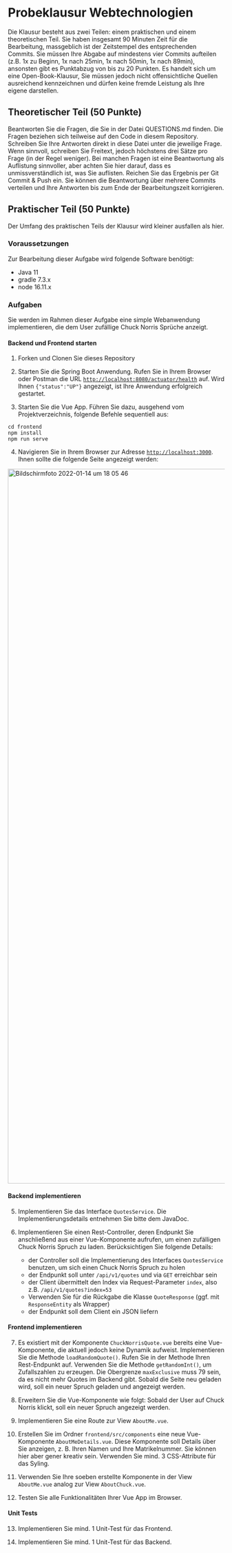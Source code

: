 # Probeklausur Webtechnologien

Die Klausur besteht aus zwei Teilen: einem praktischen und einem theoretischen Teil.
Sie haben insgesamt 90 Minuten Zeit für die Bearbeitung, massgeblich ist der Zeitstempel des entsprechenden Commits.
Sie müssen Ihre Abgabe auf mindestens vier Commits aufteilen (z.B. 1x zu Beginn, 1x nach 25min, 1x nach 50min, 1x nach 89min), ansonsten gibt es Punktabzug von bis zu 20 Punkten.
Es handelt sich um eine Open-Book-Klausur, Sie müssen jedoch nicht offensichtliche Quellen ausreichend kennzeichnen und dürfen keine fremde Leistung als Ihre eigene darstellen.

## Theoretischer Teil (50 Punkte)

Beantworten Sie die Fragen, die Sie in der Datei QUESTIONS.md finden. 
Die Fragen beziehen sich teilweise auf den Code in diesem Repository.
Schreiben Sie Ihre Antworten direkt in diese Datei unter die jeweilige Frage.
Wenn sinnvoll, schreiben Sie Freitext, jedoch höchstens drei Sätze pro Frage (in der Regel weniger).
Bei manchen Fragen ist eine Beantwortung als Auflistung sinnvoller, aber achten Sie hier darauf, dass es unmissverständlich ist, was Sie auflisten.
Reichen Sie das Ergebnis per Git Commit & Push ein. 
Sie können die Beantwortung über mehrere Commits verteilen und Ihre Antworten bis zum Ende der Bearbeitungszeit korrigieren.

## Praktischer Teil (50 Punkte)

Der Umfang des praktischen Teils der Klausur wird kleiner ausfallen als hier.

### Voraussetzungen

Zur Bearbeitung dieser Aufgabe wird folgende Software benötigt:

- Java 11
- gradle 7.3.x
- node 16.11.x

### Aufgaben

Sie werden im Rahmen dieser Aufgabe eine simple Webanwendung implementieren, die dem User zufällige Chuck Norris Sprüche anzeigt.

#### Backend und Frontend starten

1. Forken und Clonen Sie dieses Repository

2. Starten Sie die Spring Boot Anwendung. Rufen Sie in Ihrem Browser oder Postman die URL [`http://localhost:8080/actuator/health`](http://localhost:8080/actuator/health) auf. Wird Ihnen `{"status":"UP"}` angezeigt, ist Ihre Anwendung erfolgreich gestartet.

3. Starten Sie die Vue App. Führen Sie dazu, ausgehend vom Projektverzeichnis, folgende Befehle sequentiell aus:

```shell
cd frontend
npm install
npm run serve
```

4. Navigieren Sie in Ihrem Browser zur Adresse [`http://localhost:3000`](http://localhost:3000). Ihnen sollte die folgende Seite angezeigt werden:

<img width="1656" alt="Bildschirmfoto 2022-01-14 um 18 05 46" src="https://user-images.githubusercontent.com/81008192/149558236-0273d818-abb1-432a-8f50-7673361c8ccd.png">

#### Backend implementieren

5. Implementieren Sie das Interface `QuotesService`. Die Implementierungsdetails entnehmen Sie bitte dem JavaDoc.

6. Implementieren Sie einen Rest-Controller, deren Endpunkt Sie anschließend aus einer Vue-Komponente aufrufen, um einen zufälligen Chuck Norris Spruch zu laden. Berücksichtigen Sie folgende Details:

    - der Controller soll die Implementierung des Interfaces `QuotesService` benutzen, um sich einen Chuck Norris Spruch zu holen
    - der Endpunkt soll unter `/api/v1/quotes` und via `GET` erreichbar sein
    - der Client übermittelt den Index via Request-Parameter `index`, also z.B. `/api/v1/quotes?index=53`
    - Verwenden Sie für die Rückgabe die Klasse `QuoteResponse` (ggf. mit `ResponseEntity` als Wrapper)
    - der Endpunkt soll dem Client ein JSON liefern
    
#### Frontend implementieren

7. Es existiert mit der Komponente `ChuckNorrisQuote.vue` bereits eine Vue-Komponente, die aktuell jedoch keine Dynamik aufweist. Implementieren Sie die Methode `loadRandomQuote()`. Rufen Sie in der Methode Ihren Rest-Endpunkt auf. Verwenden Sie die Methode `getRandomInt()`, um Zufallszahlen zu erzeugen. Die Obergrenze `maxExclusive` muss 79 sein, da es nicht mehr Quotes im Backend gibt. Sobald die Seite neu geladen wird, soll ein neuer Spruch geladen und angezeigt werden.

8. Erweitern Sie die Vue-Komponente wie folgt: Sobald der User auf Chuck Norris klickt, soll ein neuer Spruch angezeigt werden.

9. Implementieren Sie eine Route zur View `AboutMe.vue`.

10. Erstellen Sie im Ordner `frontend/src/components` eine neue Vue-Komponente `AboutMeDetails.vue`. Diese Komponente soll Details über Sie anzeigen, z. B. Ihren Namen und Ihre Matrikelnummer. Sie können hier aber gener kreativ sein. Verwenden Sie mind. 3 CSS-Attribute für das Syling.

11. Verwenden Sie Ihre soeben erstellte Komponente in der View `AboutMe.vue` analog zur View `AboutChuck.vue`. 

12. Testen Sie alle Funktionalitäten Ihrer Vue App im Browser.

#### Unit Tests

13. Implementieren Sie mind. 1 Unit-Test für das Frontend.

14. Implementieren Sie mind. 1 Unit-Test für das Backend.
